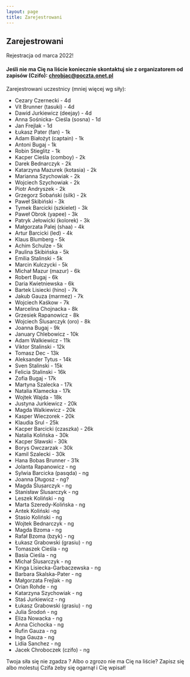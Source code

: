 ```yaml
---
layout: page
title: Zarejestrowani
---
```


## Zarejestrowani

Rejestracja od marca 2022!

#### Jeśli nie ma Cię na liście koniecznie skontaktuj sie z organizatorem od zapisów (Czifo): chrobjac@poczta.onet.pl

Zarejestrowani uczestnicy (mniej więcej wg siły):

- Cezary Czernecki - 4d
- Vít Brunner (tasuki) - 4d
- Dawid Jurkiewicz (deejay) - 4d
- Anna Sośnicka- Cieśla (sosna) - 1d
- Jan Frejlak - 1d
- Łukasz Pater (fan) - 1k
- Adam Białożyt (captain) - 1k
- Antoni Bugaj - 1k
- Robin Stieglitz - 1k
- Kacper Cieśla (comboy) - 2k
- Darek Bednarczyk - 2k
- Katarzyna Mazurek (kotasia) - 2k
- Marianna Szychowiak - 2k
- Wojciech Szychowiak - 2k
- Piotr Andryszek - 2k
- Grzegorz Sobański (silk) - 2k
- Paweł Skibiński - 3k
- Tymek Barcicki (szkielet) - 3k
- Paweł Obrok (yapee) - 3k
- Patryk Jełowicki (kolorek) - 3k
- Małgorzata Palej (shaa) - 4k
- Artur Barcicki (led) - 4k
- Klaus Blumberg - 5k
- Achim Schulze - 5k
- Paulina Skibińska - 5k
- Emilia Stalinski - 5k
- Marcin Kulczycki - 5k
- Michał Mazur (mazur) - 6k
- Robert Bugaj - 6k
- Daria Kwietniewska - 6k
- Bartek Lisiecki (hino) - 7k
- Jakub Gauza (marmez) - 7k
- Wojciech Kaśkow - 7k
- Marcelina Chojnacka - 8k
- Grzesiek Rapanowicz - 8k
- Wojciech Ślusarczyk (oro) - 8k
- Joanna Bugaj - 9k
- January Chlebowicz - 10k
- Adam Walkiewicz - 11k
- Viktor Stalinski - 12k
- Tomasz Dec - 13k
- Aleksander Tytus - 14k
- Sven Stalinski - 15k
- Felicia Stalinski - 16k
- Zofia Bugaj - 17k
- Martyna Szalecka - 17k
- Natalia Klamecka - 17k
- Wojtek Wajda - 18k
- Justyna Jurkiewicz - 20k
- Magda Walkiewicz - 20k
- Kasper Wieczorek - 20k
- Klaudia Srul - 25k
- Kacper Barcicki (czaszka) - 26k
- Natalia Kolińska - 30k
- Kacper Sławski - 30k
- Borys Owczarzak - 30k
- Kamil Szalecki - 30k
- Hana Bobas Brunner - 31k
- Jolanta Rapanowicz - ng
- Sylwia Barcicka (pasqda) - ng
- Joanna Długosz - ng?
- Magda Ślusarczyk - ng
- Stanisław Ślusarczyk - ng
- Leszek Koliński - ng
- Marta Szeredy-Kolińska - ng
- Antek Koliński -ng
- Stasio Koliński - ng
- Wojtek Bednarczyk - ng
- Magda Bzoma - ng
- Rafał Bzoma (bzyk) - ng
- Łukasz Grabowski (grasiu) - ng
- Tomaszek Cieśla - ng
- Basia Cieśla - ng
- Michał Ślusarczyk - ng 
- Kinga Lisiecka-Garbaczewska - ng
- Barbara Skalska-Pater - ng
- Małgorzata Frejlak - ng
- Orian Rohde - ng
- Katarzyna Szychowiak - ng
- Staś Jurkiewicz - ng
- Łukasz Grabowski (grasiu) - ng
- Julia Środoń - ng
- Eliza Nowacka - ng
- Anna Cichocka - ng
- Rufin Gauza - ng
- Inga Gauza - ng
- Lidia Sanchez - ng
- Jacek Chroboczek (czifo) - ng


Twoja siła się nie zgadza ? 
Albo o zgrozo nie ma Cię na liście? Zapisz się albo molestuj Czifa żeby się ogarnął i Cię wpisał!
